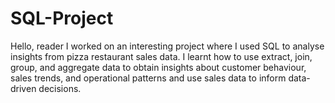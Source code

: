 # SQL-Project
Hello, reader
I worked on an interesting project where I used SQL to analyse insights from pizza restaurant sales data. I learnt how to use extract, join, group, and aggregate data to obtain insights about customer behaviour, sales trends, and operational patterns and use sales data to inform data-driven decisions.
